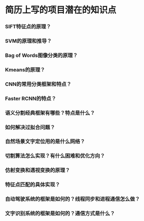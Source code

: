 # 简历上写的项目潜在的知识点

### SIFT特征点的原理？

### SVM的原理和推导？

### Bag of Words图像分类的原理？

### Kmeans的原理？

### CNN的常用分类框架和特点？

### Faster RCNN的特点？

### 语义分割经典框架有哪些？特点是什么？

### 如何解决过拟合问题？

### 自然场景文字定位用的是什么网络？

### 切割算法怎么实现？有什么困难和优化方向？

### 仿射变换和透视变换的原理？

### 特征点匹配的具体实现？

### 自动驾驶系统的框架是如何的？线程同步和进程通信怎么做？

### 文字识别系统的框架是如何的？通信方式是什么？
